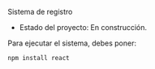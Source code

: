 <hi> Sistema de registro </h>

- Estado del proyecto: En construcción.

Para ejecutar el sistema, debes poner:

```npm install react```
